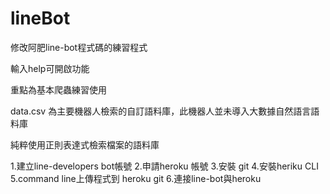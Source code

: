 # lineBot

修改阿肥line-bot程式碼的練習程式

輸入help可開啟功能

重點為基本爬蟲練習使用

data.csv 為主要機器人檢索的自訂語料庫，此機器人並未導入大數據自然語言語料庫

純粹使用正則表達式檢索檔案的語料庫

1.建立line-developers bot帳號
2.申請heroku 帳號
3.安裝 git
4.安裝heriku CLI
5.command line上傳程式到 heroku git
6.連接line-bot與heroku

